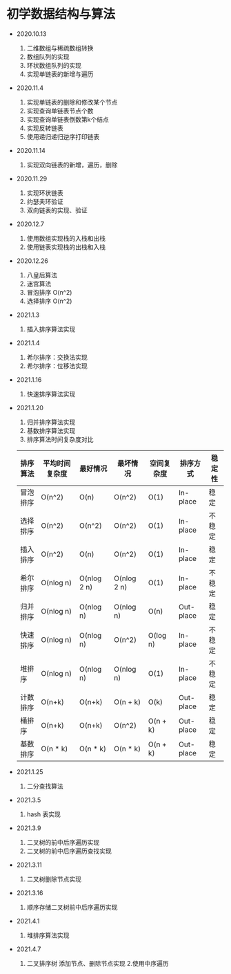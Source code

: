 # 初学数据结构与算法

- 2020.10.13
  1. 二维数组与稀疏数组转换
  2. 数组队列的实现
  3. 环状数组队列的实现
  4. 实现单链表的新增与遍历
  
- 2020.11.4
  1. 实现单链表的删除和修改某个节点
  2. 实现查询单链表节点个数
  3. 实现查询单链表倒数第k个结点
  4. 实现反转链表
  5. 使用递归递归逆序打印链表

- 2020.11.14
   1. 实现双向链表的新增，遍历，删除
   
- 2020.11.29
  1. 实现环状链表
  2. 约瑟夫环验证
  3. 双向链表的实现、验证
  
- 2020.12.7
  1. 使用数组实现栈的入栈和出栈
  2. 使用链表实现栈的出栈和入栈
  
- 2020.12.26
  1. 八皇后算法
  2. 迷宫算法
  3. 冒泡排序 O(n^2)
  4. 选择排序 O(n^2)
  
- 2021.1.3
    1. 插入排序算法实现
    
- 2021.1.4
    1. 希尔排序：交换法实现
    2. 希尔排序：位移法实现
    
- 2021.1.16
    1. 快速排序算法实现
    
- 2021.1.20
    1. 归并排序算法实现
    2. 基数排序算法实现
    3. 排序算法时间复杂度对比
    
    | 排序算法 | 平均时间复杂度 | 最好情况    | 最坏情况    | 空间复杂度 | 排序方式  | 稳定性 |
    | -------- | -------------- | ----------- | ----------- | ---------- | --------- | ------ |
    | 冒泡排序 | O(n^2)         | O(n)        | O(n^2)      | O(1)       | In-place  | 稳定   |
    | 选择排序 | O(n^2)         | O(n^2)      | O(n^2)      | O(1)       | In-place  | 不稳定 |
    | 插入排序 | O(n^2)         | O(n)        | O(n^2)      | O(1)       | In-place  | 稳定   |
    | 希尔排序 | O(nlog n)      | O(nlog 2 n) | O(nlog 2 n) | O(1)       | In-place  | 不稳定 |
    | 归并排序 | O(nlog n)      | O(nlog n)   | O(nlog n)   | O(n)       | Out-place | 稳定   |
    | 快速排序 | O(nlog n)      | O(nlog n)   | O(n^2)      | O(log n)   | In-place  | 不稳定 |
    | 堆排序   | O(nlog n)      | O(nlog n)   | O(nlog n)   | O(1)       | In-place  | 不稳定 |
    | 计数排序 | O(n+k)         | O(n+k)      | O(n + k)    | O(k)       | Out-place | 稳定   |
    | 桶排序   | O(n+k)         | O(n+k)      | O(n^2)      | O(n + k)   | Out-place | 稳定   |
    | 基数排序 | O(n * k)       | O(n * k)    | O(n * k)    | O(n + k)   | Out-place | 稳定   |
    
- 2021.1.25
    1. 二分查找算法
    
- 2021.3.5
    1. hash 表实现
    
- 2021.3.9
    1. 二叉树的前中后序遍历实现
    2. 二叉树的前中后序遍历查找实现
 
- 2021.3.11
    1. 二叉树删除节点实现
 
- 2021.3.16
    1. 顺序存储二叉树前中后序遍历实现
    
- 2021.4.1
    1. 堆排序算法实现
 
- 2021.4.7
    1. 二叉排序树 添加节点、删除节点实现
    2.使用中序遍历
 
 
 
    

    